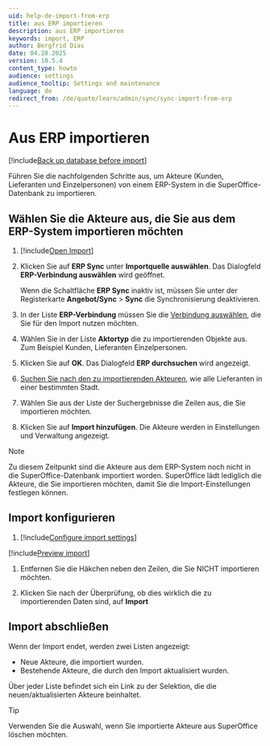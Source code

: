```yaml
---
uid: help-de-import-from-erp
title: aus ERP importieren
description: aus ERP importieren
keywords: import, ERP
author: Bergfrid Dias
date: 04.28.2025
version: 10.5.4
content_type: howto
audience: settings
audience_tooltip: Settings and maintenance
language: de
redirect_from: /de/quote/learn/admin/sync/sync-import-from-erp
---
```


# Aus ERP importieren

[!include[Back up database before import](includes/caution-backup-before-import.md)]

Führen Sie die nachfolgenden Schritte aus, um Akteure (Kunden, Lieferanten und Einzelpersonen) von einem ERP-System in die SuperOffice-Datenbank zu importieren.

## Wählen Sie die Akteure aus, die Sie aus dem ERP-System importieren möchten

1. [!include[Open Import](includes/open-import.md)]
2. Klicken Sie auf **ERP Sync** unter **Importquelle auswählen**. Das Dialogfeld **ERP-Verbindung auswählen** wird geöffnet.

     Wenn die Schaltfläche **ERP Sync** inaktiv ist, müssen Sie unter der Registerkarte **Angebot/Sync** > **Sync** die Synchronisierung deaktivieren.

3. In der Liste **ERP-Verbindung** müssen Sie die [Verbindung auswählen][2], die Sie für den Import nutzen möchten.
4. Wählen Sie in der Liste **Aktortyp** die zu importierenden Objekte aus. Zum Beispiel Kunden, Lieferanten Einzelpersonen.
5. Klicken Sie auf **OK**. Das Dialogfeld **ERP durchsuchen** wird angezeigt.
6. [Suchen Sie nach den zu importierenden Akteuren][1], wie alle Lieferanten in einer bestimmten Stadt.
7. Wählen Sie aus der Liste der Suchergebnisse die Zeilen aus, die Sie importieren möchten.
8. Klicken Sie auf **Import hinzufügen**. Die Akteure werden in Einstellungen und Verwaltung angezeigt.

> [!NOTE]
> Zu diesem Zeitpunkt sind die Akteure aus dem ERP-System noch nicht in die SuperOffice-Datenbank importiert worden. SuperOffice lädt lediglich die Akteure, die Sie importieren möchten, damit Sie die Import-Einstellungen festlegen können.

## Import konfigurieren

1. [!include[Configure import settings](includes/configure-import-settings.md)]

[!include[Preview import](includes/step-preview-import.md)]

1. Entfernen Sie die Häkchen neben den Zeilen, die Sie NICHT importieren möchten.

1. Klicken Sie nach der Überprüfung, ob dies wirklich die zu importierenden Daten sind, auf **Import**

## Import abschließen

Wenn der Import endet, werden zwei Listen angezeigt:

* Neue Akteure, die importiert wurden.
* Bestehende Akteure, die durch den Import aktualisiert wurden.

Über jeder Liste befindet sich ein Link zu der Selektion, die die neuen/aktualisierten Akteure beinhaltet.

> [!TIP]
> Verwenden Sie die Auswahl, wenn Sie importierte Akteure aus SuperOffice löschen möchten.

<!-- Referenced links -->
[1]: ../../../search-options/learn/search-criteria.md
[2]: ../../../erp/admin/add-connection.md

<!-- Referenced images -->
